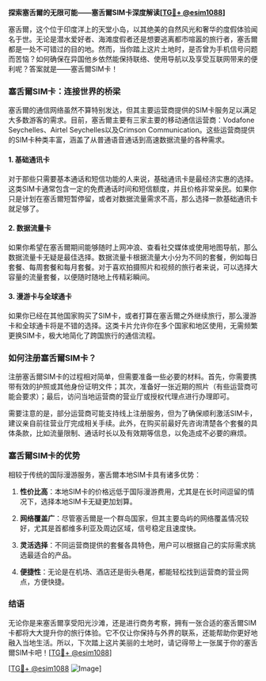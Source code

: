 **探索塞舌爾的无限可能——塞舌爾SIM卡深度解读[[TG💪+ @esim1088](https://t.me/s/esim1088)]**

塞舌爾，这个位于印度洋上的天堂小岛，以其绝美的自然风光和奢华的度假体验闻名于世。无论是潜水爱好者、海滩度假者还是想要逃离都市喧嚣的旅行者，塞舌爾都是一处不可错过的目的地。然而，当你踏上这片土地时，是否曾为手机信号问题而苦恼？如何确保在异国他乡依然能保持联络、使用导航以及享受互联网带来的便利呢？答案就是——塞舌爾SIM卡！

### 塞舌爾SIM卡：连接世界的桥梁

塞舌爾的通信网络虽然不算特别发达，但其主要运营商提供的SIM卡服务足以满足大多数游客的需求。目前，塞舌爾主要有三家主要的移动通信运营商：Vodafone Seychelles、Airtel Seychelles以及Crimson Communication。这些运营商提供的SIM卡种类丰富，涵盖了从普通语音通话到高速数据流量的各种需求。

#### 1. **基础通讯卡**
对于那些只需要基本通话和短信功能的人来说，基础通讯卡是最经济实惠的选择。这类SIM卡通常包含一定的免费通话时间和短信额度，并且价格非常亲民。如果你只是计划在塞舌爾短暂停留，或者对数据流量需求不高，那么选择一款基础通讯卡就足够了。

#### 2. **数据流量卡**
如果你希望在塞舌爾期间能够随时上网冲浪、查看社交媒体或使用地图导航，那么数据流量卡无疑是最佳选择。数据流量卡根据流量大小分为不同的套餐，例如每日套餐、每周套餐和每月套餐。对于喜欢拍摄照片和视频的旅行者来说，可以选择大容量的流量套餐，以便随时随地上传精彩瞬间。

#### 3. **漫游卡与全球通卡**
如果你已经在其他国家购买了SIM卡，或者打算在塞舌爾之外继续旅行，那么漫游卡和全球通卡将是不错的选择。这类卡片允许你在多个国家和地区使用，无需频繁更换SIM卡，极大地简化了跨国旅行的通信流程。

### 如何注册塞舌爾SIM卡？

注册塞舌爾SIM卡的过程相对简单，但需要准备一些必要的材料。首先，你需要携带有效的护照或其他身份证明文件；其次，准备好一张近期的照片（有些运营商可能会要求）；最后，访问当地运营商的营业厅或授权代理点进行办理即可。

需要注意的是，部分运营商可能支持线上注册服务，但为了确保顺利激活SIM卡，建议亲自前往营业厅完成相关手续。此外，在购买前最好先咨询清楚各个套餐的具体条款，比如流量限制、通话时长以及有效期等信息，以免造成不必要的麻烦。

### 塞舌爾SIM卡的优势

相较于传统的国际漫游服务，塞舌爾本地SIM卡具有诸多优势：

1. **性价比高**：本地SIM卡的价格远低于国际漫游费用，尤其是在长时间逗留的情况下，选择本地SIM卡无疑更加划算。
   
2. **网络覆盖广**：尽管塞舌爾是一个群岛国家，但其主要岛屿的网络覆盖情况较好，尤其是首都维多利亚及周边区域，信号稳定且速度快。

3. **灵活选择**：不同运营商提供的套餐各具特色，用户可以根据自己的实际需求挑选最适合的产品。

4. **便捷性**：无论是在机场、酒店还是街头巷尾，都能轻松找到运营商的营业网点，方便快捷。

### 结语

无论你是来塞舌爾享受阳光沙滩，还是进行商务考察，拥有一张合适的塞舌爾SIM卡都将大大提升你的旅行体验。它不仅让你保持与外界的联系，还能帮助你更好地融入当地生活。所以，下次踏上这片美丽的土地时，请记得带上一张属于你的塞舌爾SIM卡吧！[[TG💪+ @esim1088](https://t.me/s/esim1088)]

[[TG💪+ @esim1088](https://t.me/s/esim1088) ![Image](https://i.postimg.cc/4NQfJmqS/Snipaste-2025-05-13-00-14-12.png)]